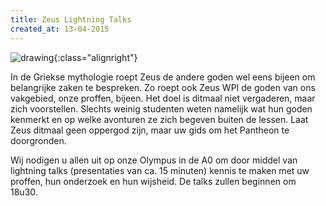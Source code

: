 ```yaml
---
title: Zeus Lightning Talks
created_at: 13-04-2015
---
```


![drawing](https://zeus.ugent.be/wp-content/uploads/2015/04/drawing-300x212.jpg){:class="alignright"}

In de Griekse mythologie roept Zeus de andere goden wel eens bijeen om belangrijke zaken te bespreken. Zo roept ook Zeus WPI de goden van ons vakgebied, onze proffen, bijeen. Het doel is ditmaal niet vergaderen, maar zich voorstellen. Slechts weinig studenten weten namelijk wat hun goden kenmerkt en op welke avonturen ze zich begeven buiten de lessen. Laat Zeus ditmaal geen oppergod zijn, maar uw gids om het Pantheon te doorgronden.

Wij nodigen u allen uit op onze Olympus in de A0 om door middel van lightning talks (presentaties van ca. 15 minuten) kennis te maken met uw proffen, hun onderzoek en hun wijsheid. De talks zullen beginnen om 18u30.

